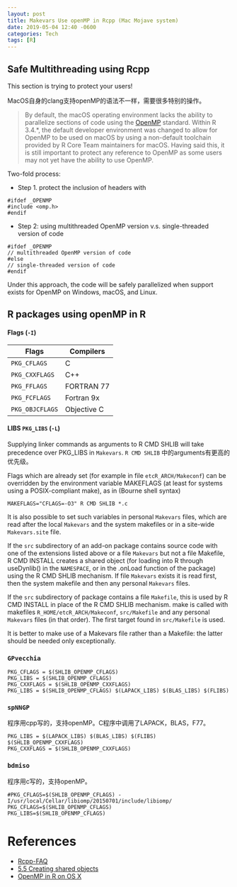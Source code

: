 ```yaml
---
layout: post
title: Makevars Use openMP in Rcpp (Mac Mojave system)
date: 2019-05-04 12:40 -0600
categories: Tech
tags: [R]
---
```


## Safe Multithreading using Rcpp
This section is trying to protect your users!

MacOS自身的clang支持openMP的语法不一样，需要很多特别的操作。
> By default, the macOS operating environment lacks the ability to parallelize sections of code using the
[OpenMP](http://openmp.org/wp/) standard. Within R 3.4.\*, the default developer environment was changed to allow for OpenMP to
be used on macOS by using a non-default toolchain provided by
R Core Team maintainers for macOS. Having said this, it is still
important to protect any reference to OpenMP as some users may
not yet have the ability to use OpenMP.

Two-fold process:

- Step 1. protect the inclusion of headers with
```
#ifdef _OPENMP
#include <omp.h>
#endif
```

- Step 2: using multithreaded OpenMP version v.s. single-threaded version of code
```
#ifdef _OPENMP
// multithreaded OpenMP version of code
#else
// single-threaded version of code
#endif
```

Under this approach, the code will be safely parallelized when
support exists for OpenMP on Windows, macOS, and Linux.

## R packages using openMP in R

#### Flags (`-I`)

|   Flags        |   Compilers  |
|----------------|-----|
| `PKG_CFLAGS`   | C  |
| `PKG_CXXFLAGS` | C++|
| `PKG_FFLAGS`   | FORTRAN 77|
| `PKG_FCFLAGS`  | Fortran 9x|
| `PKG_OBJCFLAGS`| Objective C|

#### LIBS `PKG_LIBS` (`-L`)
Supplying linker commands as arguments to R CMD SHLIB will take precedence over PKG_LIBS in `Makevars`.
`R CMD SHLIB` 中的arguments有更高的优先级。

Flags which are already set (for example in file `etcR_ARCH/Makeconf`) can be overridden by the environment variable MAKEFLAGS (at least for systems using a POSIX-compliant make), as in (Bourne shell syntax)
```
MAKEFLAGS="CFLAGS=-O3" R CMD SHLIB *.c
```

It is also possible to set such variables in personal `Makevars` files, which are read after the local `Makevars` and the system makefiles or in a site-wide `Makevars.site` file.

If the `src` subdirectory of an add-on package contains source code with one of the extensions listed above or a file `Makevars` but not a file Makefile, R CMD INSTALL creates a shared object (for loading into R through useDynlib() in the `NAMESPACE`, or in the .onLoad function of the package) using the R CMD SHLIB mechanism. If file `Makevars` exists it is read first, then the system makefile and then any personal `Makevars` files.

If the `src` subdirectory of package contains a file `Makefile`, this is used by R CMD INSTALL in place of the R CMD SHLIB mechanism. make is called with makefiles `R_HOME/etcR_ARCH/Makeconf`, `src/Makefile` and any personal `Makevars` files (in that order). The first target found in `src/Makefile` is used.

It is better to make use of a Makevars file rather than a Makefile: the latter should be needed only exceptionally.

### `GPvecchia`

```
PKG_CFLAGS = $(SHLIB_OPENMP_CFLAGS)
PKG_LIBS = $(SHLIB_OPENMP_CFLAGS)
PKG_CXXFLAGS = $(SHLIB_OPENMP_CXXFLAGS)
PKG_LIBS = $(SHLIB_OPENMP_CFLAGS) $(LAPACK_LIBS) $(BLAS_LIBS) $(FLIBS)
```

### `spNNGP`

程序用cpp写的，支持openMP。C程序中调用了LAPACK，BLAS，F77。

```
PKG_LIBS = $(LAPACK_LIBS) $(BLAS_LIBS) $(FLIBS) $(SHLIB_OPENMP_CXXFLAGS)
PKG_CXXFLAGS = $(SHLIB_OPENMP_CXXFLAGS)
```

### `bdmiso`

程序用c写的，支持openMP。

```
#PKG_CFLAGS=$(SHLIB_OPENMP_CFLAGS) -I/usr/local/Cellar/libiomp/20150701/include/libiomp/
PKG_CFLAGS=$(SHLIB_OPENMP_CFLAGS)
PKG_LIBS=$(SHLIB_OPENMP_CFLAGS)
```

# References

- [Rcpp-FAQ](https://cran.r-project.org/web/packages/Rcpp/vignettes/Rcpp-FAQ.pdf)
- [5.5 Creating shared objects](http://www.hep.by/gnu/r-patched/r-exts/R-exts_96.html)
- [OpenMP in R on OS X](http://thecoatlessprofessor.com/programming/openmp-in-r-on-os-x/#after-3-4-0)
